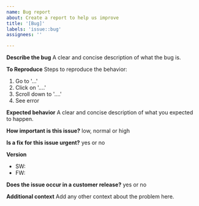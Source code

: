 ```yaml
---
name: Bug report
about: Create a report to help us improve
title: '[Bug]'
labels: 'issue::bug'
assignees: ''

---
```


**Describe the bug**
A clear and concise description of what the bug is.

**To Reproduce**
Steps to reproduce the behavior:
1. Go to '...'
2. Click on '....'
3. Scroll down to '....'
4. See error

**Expected behavior**
A clear and concise description of what you expected to happen.

**How important is this issue?**
low, normal or high

**Is a fix for this issue urgent?**
yes or no

**Version**
 - SW: 
 - FW: 

**Does the issue occur in a customer release?**
yes or no

**Additional context**
Add any other context about the problem here.
